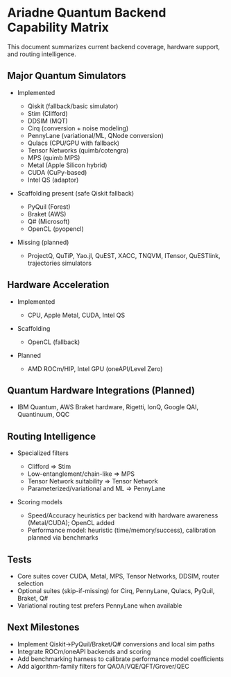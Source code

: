 # Ariadne Quantum Backend Capability Matrix

This document summarizes current backend coverage, hardware support, and routing intelligence.

## Major Quantum Simulators

- Implemented
  - Qiskit (fallback/basic simulator)
  - Stim (Clifford)
  - DDSIM (MQT)
  - Cirq (conversion + noise modeling)
  - PennyLane (variational/ML, QNode conversion)
  - Qulacs (CPU/GPU with fallback)
  - Tensor Networks (quimb/cotengra)
  - MPS (quimb MPS)
  - Metal (Apple Silicon hybrid)
  - CUDA (CuPy-based)
  - Intel QS (adaptor)

- Scaffolding present (safe Qiskit fallback)
  - PyQuil (Forest)
  - Braket (AWS)
  - Q# (Microsoft)
  - OpenCL (pyopencl)

- Missing (planned)
  - ProjectQ, QuTiP, Yao.jl, QuEST, XACC, TNQVM, ITensor, QuESTlink, trajectories simulators

## Hardware Acceleration

- Implemented
  - CPU, Apple Metal, CUDA, Intel QS

- Scaffolding
  - OpenCL (fallback)

- Planned
  - AMD ROCm/HIP, Intel GPU (oneAPI/Level Zero)

## Quantum Hardware Integrations (Planned)

- IBM Quantum, AWS Braket hardware, Rigetti, IonQ, Google QAI, Quantinuum, OQC

## Routing Intelligence

- Specialized filters
  - Clifford ⇒ Stim
  - Low-entanglement/chain-like ⇒ MPS
  - Tensor Network suitability ⇒ Tensor Network
  - Parameterized/variational and ML ⇒ PennyLane

- Scoring models
  - Speed/Accuracy heuristics per backend with hardware awareness (Metal/CUDA); OpenCL added
  - Performance model: heuristic (time/memory/success), calibration planned via benchmarks

## Tests

- Core suites cover CUDA, Metal, MPS, Tensor Networks, DDSIM, router selection
- Optional suites (skip-if-missing) for Cirq, PennyLane, Qulacs, PyQuil, Braket, Q#
- Variational routing test prefers PennyLane when available

## Next Milestones

- Implement Qiskit→PyQuil/Braket/Q# conversions and local sim paths
- Integrate ROCm/oneAPI backends and scoring
- Add benchmarking harness to calibrate performance model coefficients
- Add algorithm-family filters for QAOA/VQE/QFT/Grover/QEC
